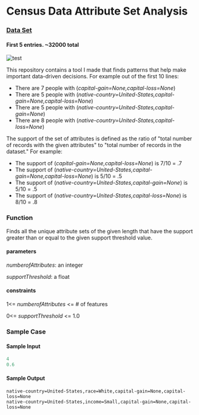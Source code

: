 # Census Data Attribute Set Analysis

### [Data Set](https://s3.amazonaws.com/istreet-questions-us-east-1/443605/census.csv)
#### First 5 entries. ~32000 total
![test](http://puu.sh/EeDZd/350b3ccd7d.png)

This repository contains a tool I made that finds patterns that help make important data-driven decisions. For example out of the first 10 lines:
* There are 7 people with (_capital-gain=None,capital-loss=None_)
* There are 5 people with (_native-country=United-States,capital-gain=None,capital-loss=None_)
* There are 5 people with (_native-country=United-States,capital-gain=None_)
* There are 8 people with (_native-country=United-States,capital-loss=None_)

The support of the set of attributes is defined as the ratio of "total number of records with the given attributes" to "total number of records in the dataset." For example:
* The support of (_capital-gain=None,capital-loss=None_) is 7/10 = .7
* The support of (_native-country=United-States,capital-gain=None,capital-loss=None_) is 5/10 = .5
* The support of (_native-country=United-States,capital-gain=None_) is 5/10 = .5
* The support of (_native-country=United-States,capital-loss=None_) is 8/10 = .8

### Function
Finds all the unique attribute sets of the given length that have the support greater than or equal to the given support threshold value.





  #### parameters
  _numberofAttributes_: an integer
  
  _supportThreshold_: a float
  
  #### constraints
  1<= _numberofAttributes_ <= # of features
  
  0<= _supportThreshold_ <= 1.0

### Sample Case

#### Sample Input

```python
4
0.6
```
#### Sample Output
```
native-country=United-States,race=White,capital-gain=None,capital-loss=None
native-country=United-States,income=Small,capital-gain=None,capital-loss=None
```

